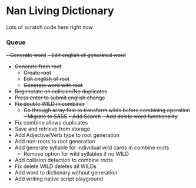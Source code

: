 # Nan Living Dictionary

Lots of scratch code here right now

### Queue

~~- Generate word~~
~~- Edit english of generated word~~
- ~~Generate from root~~
  - ~~Create root~~
  - ~~Edit english of root~~
  - ~~Generate word with root~~
- ~~Regenerate on collision/No duplicates~~
- ~~Press enter to submit english change~~
- ~~Fix double WILD in combiner~~
    - ~~Go through array first to transform wilds before combining operation~~
~~- Migrate to SASS~~
~~- Add Search~~
~~- Add delete word functionality~~
- Fix combine allows duplicates
- Save and retrieve from storage
- Add Adjective/Verb type to root generation
- Add non-roots to root generation
- Add generate syllable for individual wild cards in combine roots
    - Remove option for wild syllables if no WILD
- Add collision detection to combine roots
- Fix delete WILD deletes all WILDs
- Add word to dictionary without generation
- Add writing native script playground
